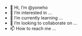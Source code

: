 - 👋 Hi, I’m @yoneho
- 👀 I’m interested in ...
- 🌱 I’m currently learning ...
- 💞️ I’m looking to collaborate on ...
- 📫 How to reach me ...

<!---
yoneho/yoneho is a ✨ special ✨ repository because its `README.md` (this file) appears on your GitHub profile.
You can click the Preview link to take a look at your changes.
--->
